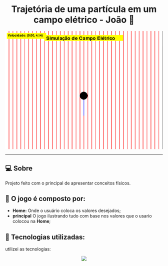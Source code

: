 <h1 align="center">Trajetória de uma partícula em um campo elétrico - João 👾</h1>

![Imagem do projeto finalizado](campo.png)


---

## 💻 Sobre

Projeto feito com o principal de apresentar conceitos físicos.

## 🤯 O jogo é composto por:

- **Home:** Onde o usuário coloca os valores desejados;
- **principal** O jogo ilustrando tudo com base nos valores que o usario colocou na **Home**;

## 🧠 Tecnologias utilizadas:

utilizei as tecnologias:

<p align="center">
  <a href="https://github.com/Jedev1">
    <img src="https://skillicons.dev/icons?i=python" />
  </a>
</p>
